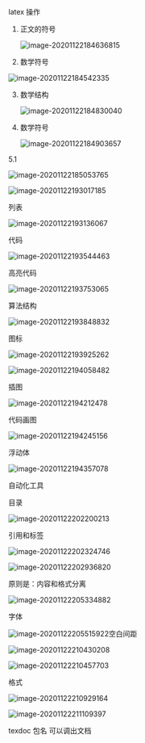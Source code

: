 latex 操作

1. 正文的符号

   ![image-20201122184636815](latex.assets/image-20201122184636815.png)

2. 数学符号

![image-20201122184542335](latex.assets/image-20201122184542335.png)

3. 数学结构

   ![image-20201122184830040](latex.assets/image-20201122184830040.png)

4. 数学符号

   ![image-20201122184903657](latex.assets/image-20201122184903657.png)

5.1

![image-20201122185053765](latex.assets/image-20201122185053765.png)

![image-20201122193017185](latex.assets/image-20201122193017185.png)

列表

![image-20201122193136067](latex.assets/image-20201122193136067.png)

代码

![image-20201122193544463](latex.assets/image-20201122193544463.png)

高亮代码

![image-20201122193753065](latex.assets/image-20201122193753065.png)

算法结构

![image-20201122193848832](latex.assets/image-20201122193848832.png)

图标

![image-20201122193925262](latex.assets/image-20201122193925262.png)

![image-20201122194058482](latex.assets/image-20201122194058482.png)

插图

![image-20201122194212478](latex.assets/image-20201122194212478.png)

代码画图

![image-20201122194245156](latex.assets/image-20201122194245156.png)	

浮动体

![image-20201122194357078](latex.assets/image-20201122194357078.png)

自动化工具

目录

![image-20201122202200213](latex.assets/image-20201122202200213.png)

引用和标签

![image-20201122202324746](latex.assets/image-20201122202324746.png)

![image-20201122202936820](latex.assets/image-20201122202936820.png)

原则是：内容和格式分离

![image-20201122205334882](latex.assets/image-20201122205334882.png)

字体

![image-20201122205515922](latex.assets/image-20201122205515922.png)空白间距

![image-20201122210430208](latex.assets/image-20201122210430208.png)

![image-20201122210457703](latex.assets/image-20201122210457703.png)

格式

![image-20201122210929164](latex.assets/image-20201122210929164.png)



![image-20201122211109397](latex.assets/image-20201122211109397.png)

texdoc  包名 可以调出文档